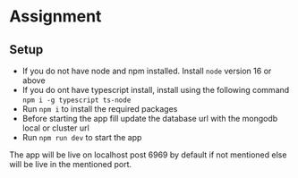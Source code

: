 # Assignment

## Setup
- If you do not have node and npm installed. Install `node` version 16 or above
- If you do ont have typescript install, install using the following command `npm i -g typescript ts-node` 
- Run `npm i` to install the required packages
- Before starting the app fill update the database url with the mongodb local or cluster url
- Run `npm run dev` to start the app

The app will be live on localhost post 6969 by default if not mentioned else will be live in the mentioned port.
